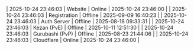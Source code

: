 | 2025-10-24 23:46:03 | Website | Online | 2025-10-24 23:46:00 |
| 2025-10-24 23:46:03 | Registration | Offline | 2025-09-09 16:40:23 |
| 2025-10-24 23:46:03 | Auth Server | Offline | 2025-08-18 09:33:31 |
| 2025-10-24 23:46:03 | Kezan (PvE) | Offline | 2025-10-11 12:51:30 |
| 2025-10-24 23:46:03 | Gurubashi (PvP) | Offline | 2025-08-23 21:44:06 |
| 2025-10-24 23:46:03 | Cloudflare | Online | 2025-10-24 23:46:00 |
